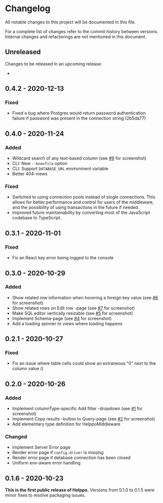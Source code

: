 # Changelog

All notable changes to this project will be documented in this file.

For a complete list of changes refer to the commit history between versions. Internal changes and refactorings are not mentioned in this document.

## Unreleased

Changes to be released in an upcoming release:

-

## 0.4.2 - 2020-12-13

### Fixed

- Fixed a bug where Postgres would return password authentication failure if password was present in the connection string (2b5da77)

## 0.4.0 - 2020-11-24

### Added

- Wildcard search of any text-based column (see [#9](https://github.com/codeclown/helppo/issues/9) for screenshot)
- CLI: New `--knexfile` option
- CLI: Support `DATABASE_URL` environment variable
- Better 404-views

### Fixed

- Switched to using connection pools instead of single connections. This allows for better performance and control for users of the middleware, and the possibility of using transactions in the future if needed.
- Improved future maintainability by converting most of the JavaScript codebase to TypeScript.

## 0.3.1 - 2020-11-01

### Fixed

- Fix an React key error being logged to the console

## 0.3.0 - 2020-10-29

### Added

- Show related row information when hovering a foreign key value (see [#6](https://github.com/codeclown/helppo/issues/6) for screenshot)
- Show related rows on Edit row -page (see [#7](https://github.com/codeclown/helppo/issues/7) for screenshot)
- Make SQL editor vertically resizable (see [#5](https://github.com/codeclown/helppo/issues/5) for screenshot)
- Implement Schema-page (see [#4](https://github.com/codeclown/helppo/issues/4) for screenshot)
- Add a loading spinner to views where loading happens

## 0.2.1 - 2020-10-27

### Fixed

- Fix an issue where table cells could show an extraneous "0" next to the column value ()

## 0.2.0 - 2020-10-26

### Added

- Implement columnType-specific Add filter -dropdown (see [#1](https://github.com/codeclown/helppo/issues/1) for screenshot)
- Implement Copy results -button to Query-page (see [#2](https://github.com/codeclown/helppo/issues/2) for screenshot)
- Add elementary type definition for HelppoMiddleware

### Changed

- Implement Server Error page
- Render error page if `config.driver` is missing
- Render error page if database connection has been closed
- Uniform env-aware error handling

## 0.1.6 - 2020-10-23

**This is the first public release of Helppo.** Versions from 0.1.0 to 0.1.5 were minor fixes to resolve packaging issues.
